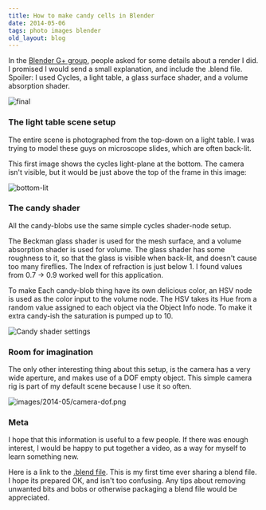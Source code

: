 ```yaml
---
title: How to make candy cells in Blender
date: 2014-05-06
tags: photo images blender
old_layout: blog
---
```


In the [Blender G+ group](https://bit.ly/1siChID), people asked for some details about a render I did.
I promised I would send a small explanation, and include the .blend file.
Spoiler: I used Cycles, a light table, a glass surface shader,
and a volume absorption shader.

<img src="/images/2014-05/final.jpg" class="img img-responsive blog-image" alt="final"/>

### The light table scene setup ###

The entire scene is photographed from the top-down on a light table. I
was trying to model these guys on microscope slides, which are often
back-lit.

This first image shows the cycles light-plane at the bottom. The camera
isn't visible, but it would be just above the top of the frame in this
image:

<img src="/images/2014-05/lit.png" class="img img-responsive blog-image" alt="bottom-lit"/>

### The candy shader ###

All the candy-blobs use the same simple cycles shader-node setup.

The Beckman glass shader is used for the mesh surface, and a volume absorption shader is used for volume.  The glass shader has some roughness to it, so that the glass is visible when back-lit, and doesn't cause too many fireflies.  The Index of refraction is just below 1. I found values from 0.7 → 0.9 worked well for this application.

To make Each candy-blob thing have its own delicious color, an HSV node
is used as the color input to the volume node. The HSV takes its Hue
from a random value assigned to each object via the Object Info node.
To make it extra candy-ish the saturation is pumped up to 10.

<img src="/images/2014-05/shader-nodes.png" class="img img-responsive blog-image" alt="Candy shader settings"/>

### Room for imagination ###

The only other interesting thing about this setup, is the camera has a very wide aperture, and makes use of a DOF empty object. This simple camera rig is part of my default scene because I use it so often.

<img src="/images/2014-05/camera-dof.png" class="img img-responsive blog-image" alt="images/2014-05/camera-dof.png"/>


### Meta ###

I hope that this information is useful to a few people. If there was
enough interest, I would be happy to put together a video, as a way for
myself to learn something new.

Here is a link to the [.blend file](/candy.blend).  This is my first
time ever sharing a blend file. I hope its prepared OK, and isn't too
confusing.  Any tips about removing unwanted bits and bobs or otherwise
packaging a blend file would be appreciated.
